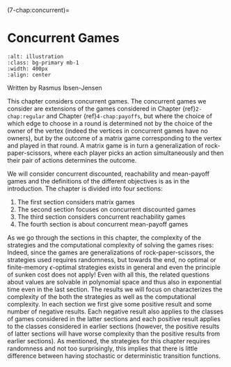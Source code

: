 (7-chap:concurrent)=
# Concurrent Games

```{image} ./../Illustrations/7.jpg
:alt: illustration
:class: bg-primary mb-1
:width: 400px
:align: center
```


Written by Rasmus Ibsen-Jensen



This chapter considers concurrent games. The concurrent games we consider are extensions of the games considered in Chapter {ref}`2-chap:regular` and Chapter {ref}`4-chap:payoffs`, but where the choice of which edge to choose in a round is determined not by the choice of the owner of the vertex (indeed the vertices in concurrent games have no owners), but by the outcome of a matrix game corresponding to the vertex and played in that round. 
A matrix game is in turn a generalization of rock-paper-scissors, where each player picks an action simultaneously and then their pair of actions determines the outcome.

We will consider concurrent discounted, reachability and mean-payoff games and the definitions of the different objectives is as in the introduction. 
The chapter is divided into four sections:

1.  The first section considers matrix games
2.  The second section focuses on concurrent discounted games
3.  The third section considers concurrent reachability games
4.  The fourth section is about concurrent mean-payoff games

As we go through the sections in this chapter, the complexity of the strategies and the computational complexity of solving the games rises: Indeed, since the games are generalizations of rock-paper-scissors, the strategies used requires randomness, but towards the end, no optimal or finite-memory $\epsilon$-optimal strategies exists in general and even the principle of sunken cost does not apply! 
Even with all this, the related questions about values are solvable in polynomial space and thus also in exponential time even in the last section.
The results we will focus on characterizes the complexity of the both the strategies as well as the computational complexity.
In each section we first give some positive result and some number of negative results. Each negative result also applies to the classes of games considered in the latter sections and each positive result applies to the classes considered in earlier sections (however, the positive results of latter sections will have worse complexity than the positive results from earlier sections).
As mentioned, the strategies for this chapter requires randomness and not too surprisingly, this implies that there is little difference between having stochastic or deterministic transition functions.













